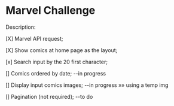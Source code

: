 # Marvel Challenge

Description:

[X] Marvel API request;

[X] Show comics at home page as the layout;

[x] Search input by the 20 first character;

[] Comics ordered by date; --in progress

[] Display input comics images; --in progress »» using a temp img

[] Pagination (not required); --to do
